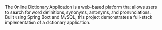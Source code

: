 The Online Dictionary Application is a web-based platform that allows users to search for word definitions, synonyms, antonyms, and pronunciations. Built using Spring Boot and MySQL, this project demonstrates a full-stack implementation of a dictionary application.
